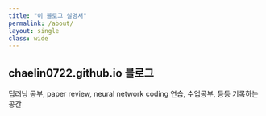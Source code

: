 ```yaml
---
title: "이 블로그 설명서"
permalink: /about/
layout: single
class: wide
---
```


## chaelin0722.github.io 블로그

딥러닝 공부, paper review, neural network coding 연습, 수업공부, 등등 기록하는 공간
